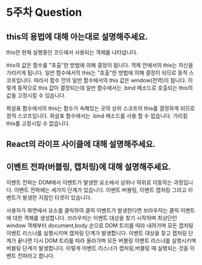 # 5주차 Question
## this의 용법에 대해 아는대로 설명해주세요.
this란 현재 실행중인 코드에서 사용되는 객체를 나타냅니다.

this의 값은 함수를 "호출"한 방법에 의해 결정이 됩니다.
객체 안에서의 this는 자신을 가리키게 됩니다.
일반 함수에서의 this는 "호출"한 방법에 의해 결정이 되므로 동적 스코프입니다.
따라서 함수 안의 일반 함수에서의 this 값은 window(전역)이 됩니다.
이렇게 동적으로 this 값이 결정되는데 일반 함수에서는 .bind 메소드로 호출되는 this의 값을 고정시킬 수 있습니다.

화살표 함수에서의 this는 함수가 속해있는 곳의 상위 스코프의 this를 결정하게 되므로 정적 스코프입니다.
화살표 함수에서는 .bind 메소드를 사용 할 수 없습니다. 가리킬 this를 고정시킬 수 없습니다.

## React의 라이프 사이클에 대해 설명해주세요.



## 이벤트 전파(버블링, 캡처링)에 대해 설명해주세요.
이벤트 전파는 DOM에서 이벤트가 발생한 요소에서 상위나 하위로 이동하는 과정입니다.
이벤트 전파에는 세가지 단계가 있습니다.
이벤트 버블링, 이벤트 캡처링 그리고 이벤트가 발생한 지점인 타겟이 있습니다.

사용자가 화면에서 요소를 클릭하여 클릭 이벤트가 발생한다면
브라우저는 클릭 이벤트에 대한 객체를 생성합니다.
브라우저는 이벤트 대상을 찾기 시작하며 최상단인 window 객체부터 document,body 순으로 DOM 트리를 따라 내려가며 모든 캡처링 이벤트 리스너를 실행시키며 캡처링 단계가 발생합니다.
이벤트 대상을 찾고 캡처링 단계가 끝나면 다시 DOM 트리를 따라 올라가며 모든 버블링 이벤트 리스너를 실행시키며 버블링 단계가 발생합니다.
이렇게 이벤트 리스너가 캡처링,버블링 때 실행되는 것을 이벤트 전파라고 합니다.

